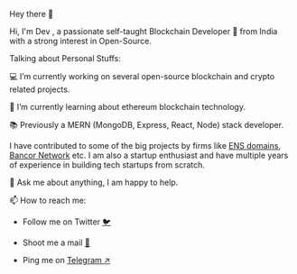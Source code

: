 Hey there 👋

Hi, I'm Dev , a passionate self-taught Blockchain Developer 🚀 from India with a strong interest in Open-Source.

Talking about Personal Stuffs:

💻 I’m currently working on several open-source blockchain and crypto related projects.

🌱 I’m currently learning about ethereum blockchain technology.

📚 Previously a MERN (MongoDB, Express, React, Node) stack developer.

I have contributed to some of the big projects by firms like [ENS domains](https://github.com/ensdomains/address-encoder/commits?author=Devilla), 
[Bancor Network](https://github.com/bancorprotocol/sdk/graphs/contributors) etc. I am also a startup enthusiast and have multiple years of experience in building tech startups from scratch.

💬 Ask me about anything, I am happy to help.

📫 How to reach me: 

- Follow me on Twitter [:bird:](https://twitter.com/Dev_Messilla)

- Shoot me a mail [:love_letter:](dev.koold@gmail.com)

- Ping me on [Telegram :arrow_upper_right:](https://t.me/Devilla7)
